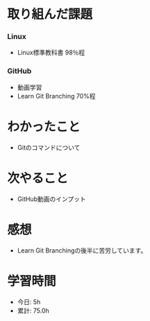 # 取り組んだ課題
### Linux
* Linux標準教科書 98％程
### GitHub
* 動画学習
* Learn Git Branching 70%程
# わかったこと
* Gitのコマンドについて
# 次やること
* GitHub動画のインプット
# 感想
* Learn Git Branchingの後半に苦労しています。
# 学習時間
* 今日: 5h
* 累計: 75.0h
